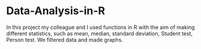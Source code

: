 # Data-Analysis-in-R
In this project my colleague and I used functions in R with the aim of making different statistics, such as mean, median, standard deviation, Student test, Person test. We filtered data and made graphs.
